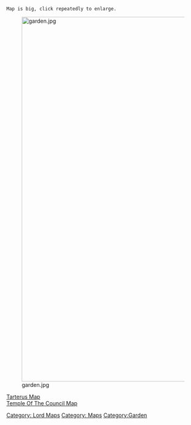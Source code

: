 `Map is big, click repeatedly to enlarge.`

<figure>
<img src="garden.jpg" title="garden.jpg" width="950" alt="garden.jpg" />
<figcaption aria-hidden="true">garden.jpg</figcaption>
</figure>

[Tarterus Map](Tarterus_Map "wikilink")  
[Temple Of The Council Map](Temple_Of_The_Council_Map "wikilink")  

[Category: Lord Maps](Category:_Lord_Maps "wikilink") [Category:
Maps](Category:_Maps "wikilink")
[Category:Garden](Category:Garden "wikilink")

